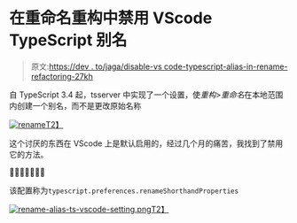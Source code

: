 # 在重命名重构中禁用 VScode TypeScript 别名

> 原文:[https://dev . to/jaga/disable-vs code-typescript-alias-in-rename-refactoring-27kh](https://dev.to/jaga/disable-vscode-typescript-alias-in-rename-refactoring-27kh)

自 TypeScript 3.4 起，tsserver 中实现了一个设置，使*重构>重命名*在本地范围内创建一个别名，而不是更改原始名称

[![rename](../Images/38257f2aee25bb31b84aef7a6f9eed46.png)T2】](https://res.cloudinary.com/practicaldev/image/fetch/s--3fPjfQpc--/c_limit%2Cf_auto%2Cfl_progressive%2Cq_66%2Cw_880/https://jagascript.com/rename-27218f90fe8175b126c9b51345d0de35.gif)

这个讨厌的东西在 VScode 上是默认启用的，经过几个月的痛苦，我找到了禁用它的方法。

🎉🎉🎉🎉🎉🎉🎉

该配置称为`typescript.preferences.renameShorthandProperties`

[![rename-alias-ts-vscode-setting.png](../Images/f56b651597a8e99d9448caaa114f52fe.png)T2】](///static/266dd9c7562743db1e99b13bef49a94a/8cbec/rename-alias-ts-vscode-setting.png)